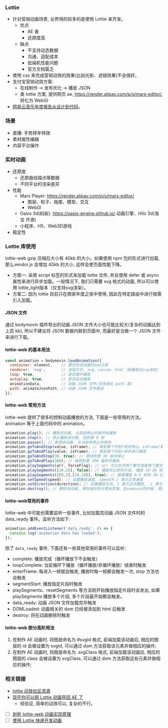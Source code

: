 ### Lottie

* 针对营销动画场景, 业界用的较多的是使用 Lottie 来开发。
  * 优点
    * AE 香
    * 还原度高
  * 缺点
    * 不支持动态数据
    * 沟通、适配成本
    * 低端机性能问题
    * 官方文档匮乏
* 使用 css 来完成营销动效的效果(比如光影、滤镜效果)不会很好。
* 支付宝营销动效方案:
  * 在线制作 -> 发布优化 -> 播放 JSON
  * 类 lottie 方案, 提供网页 ae, https://render.alipay.com/p/s/mars-editor/, 转化为 WebGl
* [网易云音乐年度报告从设计到代码](https://zhuanlan.zhihu.com/p/57576659)。

### 场景

* 直播: 手势拜年特效
* 素材属性编辑
* 内容平台操作

### 实时动画

* 还原度
  * 还原曲线描点等数据
  * 不同平台的渲染差异
* 性能
  * Mars Player: https://render.alipay.com/p/s/mars-editor/
    * 图层、粒子、拖尾、模型、交互
    * WebGl
  * Oasis 3d(蚂蚁): https://oasis-engine.github.io/ 动画引擎、Hilo 3d(淘宝 开源)
  * 小程序、H5、Web3D游戏
* 稳定性

### Lottie 库使用

lottie-web gzip 压缩后大小有 40kb 的大小。如果使用 npm 包的形式进行加载, 那么vendor.js 会增加 40kb 的大小, 这样会使页面性能下降。

* 方案一: 采用 script 标签的形式来加载 lottie 文件, 并且使用 defer 或 async 属性来进行异步加载。一般情况下, 我们只需要 svg 格式的动画, 所以可以使用 lottie_light版本（仅支持svg渲染）。
* 方案二: 因为 lottie 目前只在商家年度之夜中使用, 因此在特定路由中进行按需引入加载。

#### JSON 文件

通过 bodymovin 插件导出的动画 JSON 文件大小也可能比较大(复杂的动画达到上百 kb), 所以不建议将 JSON 数据内联到页面中, 而最好是当做一个 JSON 文件来进行下载。

#### lottie-web 的基本用法

```js
const animation = bodymovin.loadAnimation({
  container: element,    // 要包含该动画的dom元素
  renderer: 'svg',       // 渲染方式, svg、canvas、html（轻量版仅svg渲染）
  loop: true,            // 是否循环播放
  autoplay: true,        // 是否自动播放
  animationData,         // 动画 JSON 文件(优先级比 path 高)
  path: animateJsonPath, // 动画 JSON 文件路径
});
```

#### lottie-web 常用方法

lottie-web 提供了很多的控制动画播放的方法, 下面是一些常用的方法。animation 等于上面代码中的 animation。

```js
animation.play(); // 播放该动画, 从目前停止的帧开始播放
animation.stop(); // 停止播放该动画, 回到第 0 帧
animation.pause(); // 暂停该动画, 在当前帧停止并保持
animation.goToAndStop(value, isFrame); // 跳到某个时刻/帧并停止。isFrame(默认false) 指示 value 表示帧还是时间(毫秒)
animation.goToAndPlay(value, isFrame); // 跳到某个时刻/帧并进行播放
animation.goToAndStop(30, true); // 跳转到第 30 帧并停止
animation.goToAndPlay(300); // 跳转到第 300 毫秒并播放
animation.playSegments(arr, forceFlag); // arr 可以包含两个数字或者两个数字组成的数组, forceFlag 表示是否立即强制播放该片段
animation.playSegments([10,20], false); // 播放完之前的片段, 播放 10-20 帧
animation.playSegments([[0,5],[10,18]], true); // 直接播放 0-5 帧和 10-18 帧
animation.setSpeed(speed); // 设置播放速度, speed为 1 表示正常速度
animation.setDirection(direction); // 设置播放方向, 1 表示正向播放, -1 表示反向播放
animation.destroy(); // 删除该动画, 移除相应的元素标签等。在unmount的时候, 需要调用该方法
```

#### lottie-web常用的事件

lottie-web 中可能也需要监听一些事件, 比如加载完动画 JSON 文件时的 data_ready 事件。监听方法如下:

```js
animation.addEventListener('data_ready', () => {
  console.log('animation data has loaded');
});
```

除了 `data_ready` 事件, 下面还有一些其他常用的事件可以监听:

* complete: 播放完成（循环播放下不会触发）
* loopComplete: 当前循环下播放（循环播放/非循环播放）结束时触发
* enterFrame: 每进入一帧就会触发, 播放时每一帧都会触发一次, stop 方法也会触发
* segmentStart: 播放指定片段时触发
* playSegments、resetSegments 等方法刚开始播放指定片段时会发出, 如果 playSegments 播放多个片段, 多个片段最开始都会触发。
* data_ready: 动画 JSON 文件加载完毕触发
* DOMLoaded: 动画相关的 dom 已经被添加到 html 后触发
* destroy: 将在动画删除时触发

#### lottie-web 部分高阶用法

1. 在制作 AE 动画时, 将图层命名为 #svgId 格式, 前端加载该动画后, 相应的图层的 id 会被设置为 svgId, 可以通过 dom 方法获取该元素并做相应的操作;
2. 在制作 AE 动画时, 将图层命名为 .svgClass 格式, 前端加载该动画后, 相应的图层的 class 会被设置为 svgClass, 可以通过 dom 方法获取这些元素并做相应的操作;

### 相关链接

* [lottie 动效社区资源](https://lottiefiles.com/featured)
* [现在你可以把 Lottie 动画导回 AE 了](https://zhuanlan.zhihu.com/p/104751997)
  * 经验证, 简单的动效可以, 复杂的不行。
- [ ] [剖析 lottie-web 动画实现原理](https://juejin.cn/post/6914835547588395022)
- [ ] [使用 Lottie 快速开发动画](https://jelly.jd.com/article/5fcf44b5a1c4e30142d0a472)
